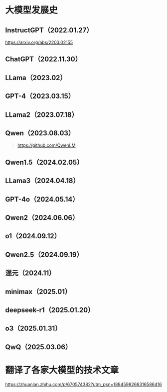 # 大模型发展史

## InstructGPT（2022.01.27）
https://arxiv.org/abs/2203.02155

## ChatGPT（2022.11.30）

## LLama（2023.02）

## GPT-4（2023.03.15）

## LLama2（2023.07.18）

## Qwen（2023.08.03）
> https://github.com/QwenLM

## Qwen1.5（2024.02.05）

## LLama3（2024.04.18）

## GPT-4o（2024.05.14）

## Qwen2（2024.06.06）

## o1（2024.09.12）

## Qwen2.5（2024.09.19）

## 混元（2024.11）

## minimax（2025.01）

## deepseek-r1（2025.01.20）

## o3（2025.01.31）

## QwQ（2025.03.06）

# 翻译了各家大模型的技术文章
https://zhuanlan.zhihu.com/p/670574382?utm_psn=1884598268316586416

# 